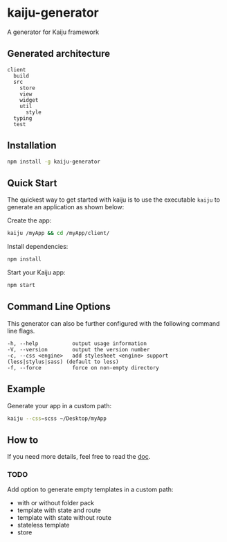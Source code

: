 # kaiju-generator

A generator for Kaiju framework


## Generated architecture

```
client
  build
  src
    store
    view
    widget
    util
      style
  typing
  test
```

## Installation

```sh
npm install -g kaiju-generator
```

## Quick Start

The quickest way to get started with kaiju is to use the executable `kaiju` to generate an application as shown below:

Create the app:

```sh
kaiju /myApp && cd /myApp/client/
```

Install dependencies:

```sh
npm install
```

Start your Kaiju app:

```sh
npm start
```

## Command Line Options

This generator can also be further configured with the following command line flags.

    -h, --help           output usage information
    -V, --version        output the version number
    -c, --css <engine>   add stylesheet <engine> support (less|stylus|sass) (default to less)
    -f, --force          force on non-empty directory

## Example

Generate your app in a custom path:

```sh
kaiju --css=scss ~/Desktop/myApp
```

## How to

If you need more details, feel free to read the [doc](https://github.com/thibaudbe/kaiju-generator/tree/master/doc).

### TODO

Add option to generate empty templates in a custom path:
- with or without folder pack
- template with state and route
- template with state without route
- stateless template
- store
